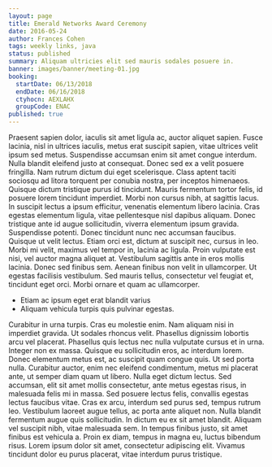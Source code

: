 ```yaml
---
layout: page
title: Emerald Networks Award Ceremony
date: 2016-05-24
author: Frances Cohen
tags: weekly links, java
status: published
summary: Aliquam ultricies elit sed mauris sodales posuere in.
banner: images/banner/meeting-01.jpg
booking:
  startDate: 06/13/2018
  endDate: 06/16/2018
  ctyhocn: AEXLAHX
  groupCode: ENAC
published: true
---
```

Praesent sapien dolor, iaculis sit amet ligula ac, auctor aliquet sapien. Fusce lacinia, nisl in ultrices iaculis, metus erat suscipit sapien, vitae ultrices velit ipsum sed metus. Suspendisse accumsan enim sit amet congue interdum. Nulla blandit eleifend justo at consequat. Donec sed ex a velit posuere fringilla. Nam rutrum dictum dui eget scelerisque. Class aptent taciti sociosqu ad litora torquent per conubia nostra, per inceptos himenaeos. Quisque dictum tristique purus id tincidunt. Mauris fermentum tortor felis, id posuere lorem tincidunt imperdiet. Morbi non cursus nibh, at sagittis lacus.
In suscipit lectus a ipsum efficitur, venenatis elementum libero lacinia. Cras egestas elementum ligula, vitae pellentesque nisl dapibus aliquam. Donec tristique ante id augue sollicitudin, viverra elementum ipsum gravida. Suspendisse potenti. Donec tincidunt nunc nec accumsan faucibus. Quisque ut velit lectus. Etiam orci est, dictum at suscipit nec, cursus in leo. Morbi mi velit, maximus vel tempor in, lacinia ac ligula. Proin vulputate est nisi, vel auctor magna aliquet at. Vestibulum sagittis ante in eros mollis lacinia. Donec sed finibus sem. Aenean finibus non velit in ullamcorper. Ut egestas facilisis vestibulum. Sed mauris tellus, consectetur vel feugiat et, tincidunt eget orci. Morbi ornare et quam ac ullamcorper.

* Etiam ac ipsum eget erat blandit varius
* Aliquam vehicula turpis quis pulvinar egestas.

Curabitur in urna turpis. Cras eu molestie enim. Nam aliquam nisi in imperdiet gravida. Ut sodales rhoncus velit. Phasellus dignissim lobortis arcu vel placerat. Phasellus quis lectus nec nulla vulputate cursus et in urna. Integer non ex massa. Quisque eu sollicitudin eros, ac interdum lorem. Donec elementum metus est, ac suscipit quam congue quis.
Ut sed porta nulla. Curabitur auctor, enim nec eleifend condimentum, metus mi placerat ante, ut semper diam quam ut libero. Nulla eget dictum lectus. Sed accumsan, elit sit amet mollis consectetur, ante metus egestas risus, in malesuada felis mi in massa. Sed posuere lectus felis, convallis egestas lectus faucibus vitae. Cras ex arcu, interdum sed purus sed, tempus rutrum leo. Vestibulum laoreet augue tellus, ac porta ante aliquet non. Nulla blandit fermentum augue quis sollicitudin. In dictum eu ex sit amet blandit. Aliquam vel suscipit nibh, vitae malesuada sem. In tempus finibus justo, sit amet finibus est vehicula a. Proin ex diam, tempus in magna eu, luctus bibendum risus. Lorem ipsum dolor sit amet, consectetur adipiscing elit. Vivamus tincidunt dolor eu purus placerat, vitae interdum purus tristique.
